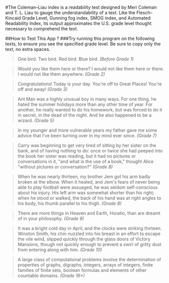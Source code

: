 #The Coleman–Liau index
is a readability test designed by Meri Coleman and T. L. Liau to gauge the understandability of a text. Like the Flesch–Kincaid Grade Level, Gunning fog index, SMOG index, and Automated Readability Index, its output approximates the U.S. grade level thought necessary to comprehend the text.

##How to Test This App ?
###Try running this program on the following texts, to ensure you see the specified grade level. Be sure to copy only the text, no extra spaces.

>One bird. Two bird. Red bird. Blue bird. *(Before Grade 1)*

>Would you like them here or there? I would not like them here or there. I would not like them anywhere. *(Grade 2)*

>Congratulations! Today is your day. You're off to Great Places! You're off and away! *(Grade 3)*

>Ant Man was a highly unusual boy in many ways. For one thing, he hated the summer holidays more than any other time of year. For another, he really wanted to do his homework, but was forced to do it in secret, in the dead of the night. And he also happened to be a wizard. *(Grade 5)*

>In my younger and more vulnerable years my father gave me some advice that I've been turning over in my mind ever since. *(Grade 7)*

>Carry was beginning to get very tired of sitting by her sister on the bank, and of having nothing to do: once or twice she had peeped into the book her sister was reading, but it had no pictures or conversations in it, "and what is the use of a book," thought Alice "without pictures or conversation?" *(Grade 8)*

>When he was nearly thirteen, my brother Jem got his arm badly broken at the elbow. When it healed, and Jem's fears of never being able to play football were assuaged, he was seldom self-conscious about his injury. His left arm was somewhat shorter than his right; when he stood or walked, the back of his hand was at right angles to his body, his thumb parallel to his thigh. *(Grade 8)*

>There are more things in Heaven and Earth, Horatio, than are dreamt of in your philosophy. *(Grade 9)*

>It was a bright cold day in April, and the clocks were striking thirteen. Winston Smith, his chin nuzzled into his breast in an effort to escape the vile wind, slipped quickly through the glass doors of Victory Mansions, though not quickly enough to prevent a swirl of gritty dust from entering along with him. *(Grade 10)*

>A large class of computational problems involve the determination of properties of graphs, digraphs, integers, arrays of integers, finite families of finite sets, boolean formulas and elements of other countable domains. *(Grade 16+)*